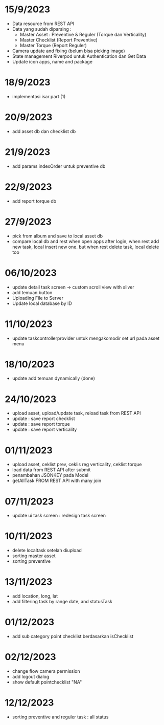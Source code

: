 # 15/9/2023
- Data resource from REST API
- Data yang sudah diparsing :
    - Master Asset : Preventive & Reguler (Torque dan Verticality)
    - Master Checklist (Report Preventive)
    - Master Torque (Report Reguler)
- Camera update and fixing (belum bisa picking image)
- State management Riverpod untuk Authentication dan Get Data
- Update icon apps, name and package
# 18/9/2023
- implementasi isar part (1)
# 20/9/2023
- add asset db dan checklist db
# 21/9/2023
- add params indexOrder untuk preventive db
# 22/9/2023
- add report torque db
# 27/9/2023
- pick from album and save to local asset db
- compare local db and rest when open apps after login, when rest add new task, local insert new one. but when rest delete task, local delete too
# 06/10/2023
- update detail task screen -> custom scroll view with sliver
- add temuan button
- Uploading File to Server
- Update local database by ID
# 11/10/2023
- update taskcontrollerprovider untuk mengakomodir set url pada asset menu
# 18/10/2023
- update add temuan dynamically (done)
# 24/10/2023
- upload asset, upload/update task, reload task from REST API
- update : save report checklist
- update : save report torque
- update : save report verticality
# 01/11/2023
- upload asset, ceklist prev, ceklis reg verticality, ceklist torque
- load data from REST API after submit 
- penambahan JSONKEY pada Model
- getAllTask FROM REST API with many join
# 07/11/2023
- update ui task screen : redesign task screen
# 10/11/2023
- delete localtask setelah diupload
- sorting master asset
- sorting preventive
# 13/11/2023
- add location, long, lat
- add filtering task by range date, and statusTask
# 01/12/2023
- add sub category point checklist berdasarkan isChecklist
# 02/12/2023
- change flow camera permission
- add logout dialog
- show default pointchecklist "NA"
# 12/12/2023
- sorting preventive and reguler task : all status